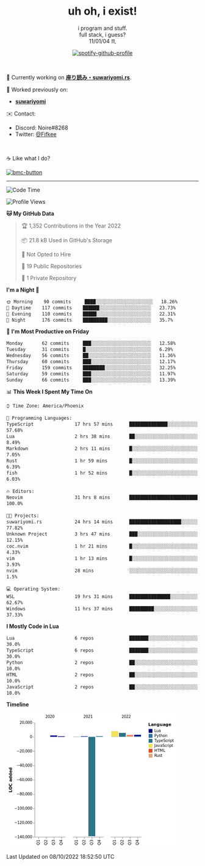 <!--
**Nowaaru/nowaaru** is a ✨ _special_ ✨ repository because its `README.md` (this file) appears on your GitHub profile.

Here are some ideas to get you started:

- 🔭 I’m currently working on ...
- 🌱 I’m currently learning ...
- 👯 I’m looking to collaborate on ...
- 🤔 I’m looking for help with ...
- 💬 Ask me about ...
- 📫 How to reach me: ...
- 😄 Pronouns: ...
- ⚡ Fun fact: ...
-->

<h1 align="center"> uh oh, i exist!</h1>

<p align="center">
  i program and stuff.<br/>
  full stack, i guess?<br/>
  11/01/04 ♏ 
</p>

<!--
<p align="center">
╭──────────────────────────╮<br/>
│                        <a href="https://open.spotify.com/track/5iY3ZEHlQGFosdnROBDIg7?si=d7fd7fe8c7a747a1">Lavender</a>                      │<br/>
│               <a href="https://open.spotify.com/artist/6oeSQ4qmDQ7n89Rdt6tLLn?si=2773a05ce8b94a6c"><code>Rav</code></a>, <a href="https://open.spotify.com/artist/3vxcGARzVb3sETtt0Jxp7v?si=a4d26afacb46454f"><code>Kill Bill: The Rapper</code></a>               │<br/>
│             00:29 <a href="https://www.youtube.com/watch?v=dQw4w9WgXcQ">━━⬤</a>─────── 02:19              │<br/>
╰──────────────────────────╯<br/>
</p>
-->

<div align="center">

[![spotify-github-profile](https://spotify-github-profile.vercel.app/api/view?uid=fifkee&cover_image=true&theme=novatorem&bar_color=53b14f&bar_color_cover=true)](https://spotify-github-profile.vercel.app/api/view?uid=fifkee&redirect=true)

</div>
<br />

🦀 Currently working on **[座り読み・suwariyomi.rs](https://github.com/Nowaaru/suwariyomi.rs)**.

💫 Worked previously on: 
- **[suwariyomi](https://github.com/Nowaaru/suwariyomi)**



✉️ Contact:
- Discord: Noire#8268
- Twitter: <a href=https://twitter.com/@Fifkee>@Fifkee</a>

<br />

☕ Like what I do?

<a href="https://www.buymeacoffee.com/noire">
<img width="136" alt="bmc-button" src="https://user-images.githubusercontent.com/16274568/185726271-65d08167-e68c-49b1-bc12-8813b73cf0c0.png"></a>


---

<!--START_SECTION:waka-->
![Code Time](http://img.shields.io/badge/Code%20Time-201%20hrs%2032%20mins-blue)

![Profile Views](http://img.shields.io/badge/Profile%20Views-1-blue)

**🐱 My GitHub Data** 

> 🏆 1,352 Contributions in the Year 2022
 > 
> 📦 21.8 kB Used in GitHub's Storage 
 > 
> 🚫 Not Opted to Hire
 > 
> 📜 19 Public Repositories 
 > 
> 🔑 1 Private Repository 
 > 
**I'm a Night 🦉** 

```text
🌞 Morning    90 commits     ████░░░░░░░░░░░░░░░░░░░░░   18.26% 
🌆 Daytime    117 commits    ██████░░░░░░░░░░░░░░░░░░░   23.73% 
🌃 Evening    110 commits    █████░░░░░░░░░░░░░░░░░░░░   22.31% 
🌙 Night      176 commits    █████████░░░░░░░░░░░░░░░░   35.7%

```
📅 **I'm Most Productive on Friday** 

```text
Monday       62 commits     ███░░░░░░░░░░░░░░░░░░░░░░   12.58% 
Tuesday      31 commits     █░░░░░░░░░░░░░░░░░░░░░░░░   6.29% 
Wednesday    56 commits     ██░░░░░░░░░░░░░░░░░░░░░░░   11.36% 
Thursday     60 commits     ███░░░░░░░░░░░░░░░░░░░░░░   12.17% 
Friday       159 commits    ████████░░░░░░░░░░░░░░░░░   32.25% 
Saturday     59 commits     ███░░░░░░░░░░░░░░░░░░░░░░   11.97% 
Sunday       66 commits     ███░░░░░░░░░░░░░░░░░░░░░░   13.39%

```


📊 **This Week I Spent My Time On** 

```text
⌚︎ Time Zone: America/Phoenix

💬 Programming Languages: 
TypeScript               17 hrs 57 mins      ██████████████░░░░░░░░░░░   57.68% 
Lua                      2 hrs 38 mins       ██░░░░░░░░░░░░░░░░░░░░░░░   8.49% 
Markdown                 2 hrs 11 mins       █░░░░░░░░░░░░░░░░░░░░░░░░   7.05% 
Rust                     1 hr 59 mins        █░░░░░░░░░░░░░░░░░░░░░░░░   6.39% 
fish                     1 hr 52 mins        █░░░░░░░░░░░░░░░░░░░░░░░░   6.03%

🔥 Editors: 
Neovim                   31 hrs 8 mins       █████████████████████████   100.0%

🐱‍💻 Projects: 
suwariyomi.rs            24 hrs 14 mins      ███████████████████░░░░░░   77.82% 
Unknown Project          3 hrs 47 mins       ███░░░░░░░░░░░░░░░░░░░░░░   12.15% 
coc.nvim                 1 hr 21 mins        █░░░░░░░░░░░░░░░░░░░░░░░░   4.33% 
vim                      1 hr 13 mins        █░░░░░░░░░░░░░░░░░░░░░░░░   3.93% 
nvim                     28 mins             ░░░░░░░░░░░░░░░░░░░░░░░░░   1.5%

💻 Operating System: 
WSL                      19 hrs 31 mins      ███████████████░░░░░░░░░░   62.67% 
Windows                  11 hrs 37 mins      █████████░░░░░░░░░░░░░░░░   37.33%

```

**I Mostly Code in Lua** 

```text
Lua                      6 repos             ███████░░░░░░░░░░░░░░░░░░   30.0% 
TypeScript               6 repos             ███████░░░░░░░░░░░░░░░░░░   30.0% 
Python                   2 repos             ██░░░░░░░░░░░░░░░░░░░░░░░   10.0% 
HTML                     2 repos             ██░░░░░░░░░░░░░░░░░░░░░░░   10.0% 
JavaScript               2 repos             ██░░░░░░░░░░░░░░░░░░░░░░░   10.0%

```


**Timeline**

![Chart not found](https://raw.githubusercontent.com/Nowaaru/Nowaaru/main/charts/bar_graph.png) 


 Last Updated on 08/10/2022 18:52:50 UTC
<!--END_SECTION:waka-->

<!--
[![Nowaaru's GitHub stats](https://github-readme-stats.vercel.app/api?username=Nowaaru&theme=dracula&show_icons=true)](https://github.com/anuraghazra/github-readme-stats)

[![Top Langs](https://github-readme-stats.vercel.app/api/top-langs/?username=Nowaaru&layout=compact&theme=dracula)](https://github.com/anuraghazra/github-readme-stats)
-->
